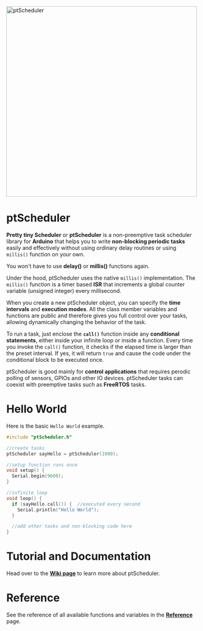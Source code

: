 <img src="https://github.com/vishnumaiea/ptScheduler/blob/main/assets/ptScheduler-Logomark-01-PNG-1_4.png" alt="ptScheduler" width="500"/>

# ptScheduler
**Pretty tiny Scheduler** or **ptScheduler** is a non-preemptive task scheduler library for **Arduino** that helps you to write **non-blocking periodic tasks** easily and effectively without using ordinary delay routines or using `millis()` function on your own.

You won't have to use **delay()** or **millis()** functions again.

Under the hood, ptScheduler uses the native `millis()` implementation. The `millis()` function is a timer based **ISR** that increments a global counter variable (unsigned integer) every millisecond.

When you create a new ptScheduler object, you can specify the **time intervals** and **execution modes**. All the class member variables and functions are public and therefore gives you full control over your tasks, allowing dynamically changing the behavior of the task.

To run a task, just enclose the **`call()`** function inside any **conditional statements**, either inside your infinite loop or inside a function. Every time you invoke the `call()` function, it checks if the elapsed time is larger than the preset interval. If yes, it will return `true` and cause the code under the conditional block to be executed once.

ptScheduler is good mainly for **control applications** that requires perodic polling of sensors, GPIOs and other IO devices. ptScheduler tasks can coexist with preemptive tasks such as **FreeRTOS** tasks.

# Hello World

Here is the basic `Hello World` example.

```cpp
#include "ptScheduler.h"

//create tasks
ptScheduler sayHello = ptScheduler(1000);

//setup function runs once
void setup() {
  Serial.begin(9600);
}

//infinite loop
void loop() {
  if (sayHello.call()) {  //executed every second
    Serial.println("Hello World");
  }

  //add other tasks and non-blocking code here
}
```

# Tutorial and Documentation

Head over to the **[Wiki page](https://github.com/vishnumaiea/ptScheduler/wiki)** to learn more about ptScheduler.

# Reference

See the reference of all available functions and variables in the **[Reference](https://github.com/vishnumaiea/ptScheduler/wiki/Reference)** page.
